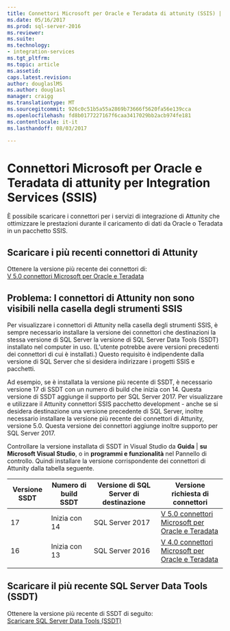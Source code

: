 ```yaml
---
title: Connettori Microsoft per Oracle e Teradata di attunity (SSIS) | Documenti Microsoft
ms.date: 05/16/2017
ms.prod: sql-server-2016
ms.reviewer: 
ms.suite: 
ms.technology:
- integration-services
ms.tgt_pltfrm: 
ms.topic: article
ms.assetid: 
caps.latest.revision: 
author: douglaslMS
ms.author: douglasl
manager: craigg
ms.translationtype: MT
ms.sourcegitcommit: 926c0c51b5a55a2869b73666f5620fa56e139cca
ms.openlocfilehash: fd8b0177227167f6caa3417029bb2acb974fe181
ms.contentlocale: it-it
ms.lasthandoff: 08/03/2017

---
```

# <a name="microsoft-connectors-for-oracle-and-teradata-by-attunity-for-integration-services-ssis"></a>Connettori Microsoft per Oracle e Teradata di attunity per Integration Services (SSIS)

È possibile scaricare i connettori per i servizi di integrazione di Attunity che ottimizzare le prestazioni durante il caricamento di dati da Oracle o Teradata in un pacchetto SSIS.

## <a name="download-the-latest-attunity-connectors"></a>Scaricare i più recenti connettori di Attunity

Ottenere la versione più recente dei connettori di:  
[V 5.0 connettori Microsoft per Oracle e Teradata](https://www.microsoft.com/download/details.aspx?id=55179)

## <a name="issue---the-attunity-connectors-arent-visible-in-the-ssis-toolbox"></a>Problema: I connettori di Attunity non sono visibili nella casella degli strumenti SSIS

Per visualizzare i connettori di Attunity nella casella degli strumenti SSIS, è sempre necessario installare la versione dei connettori che destinazioni la stessa versione di SQL Server la versione di SQL Server Data Tools (SSDT) installato nel computer in uso. (L'utente potrebbe avere versioni precedenti dei connettori di cui è installati.) Questo requisito è indipendente dalla versione di SQL Server che si desidera indirizzare i progetti SSIS e pacchetti.

Ad esempio, se è installata la versione più recente di SSDT, è necessario versione 17 di SSDT con un numero di build che inizia con 14. Questa versione di SSDT aggiunge il supporto per SQL Server 2017. Per visualizzare e utilizzare il Attunity connettori SSIS pacchetto development - anche se si desidera destinazione una versione precedente di SQL Server, inoltre necessario installare la versione più recente dei connettori di Attunity, versione 5.0. Questa versione dei connettori aggiunge inoltre supporto per SQL Server 2017.

Controllare la versione installata di SSDT in Visual Studio da **Guida** | **su Microsoft Visual Studio**, o in **programmi e funzionalità** nel Pannello di controllo. Quindi installare la versione corrispondente dei connettori di Attunity dalla tabella seguente.

|Versione SSDT|Numero di build SSDT|Versione di SQL Server di destinazione|Versione richiesta di connettori|
|---------|---------|---------|---------|
|17|Inizia con 14|SQL Server 2017|[V 5.0 connettori Microsoft per Oracle e Teradata](https://www.microsoft.com/download/details.aspx?id=55179)|
|16|Inizia con 13|SQL Server 2016|[V 4.0 connettori Microsoft per Oracle e Teradata](https://www.microsoft.com/download/details.aspx?id=52950)|
||||

## <a name="download-the-latest-sql-server-data-tools-ssdt"></a>Scaricare il più recente SQL Server Data Tools (SSDT)

Ottenere la versione più recente di SSDT di seguito:  
[Scaricare SQL Server Data Tools (SSDT)](..//ssdt/download-sql-server-data-tools-ssdt.md)
